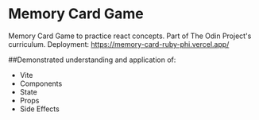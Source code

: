 # Memory Card Game

Memory Card Game to practice react concepts. Part of The Odin Project's curriculum. 
Deployment: https://memory-card-ruby-phi.vercel.app/ 

##Demonstrated understanding and application of:

- Vite
- Components
- State
- Props
- Side Effects